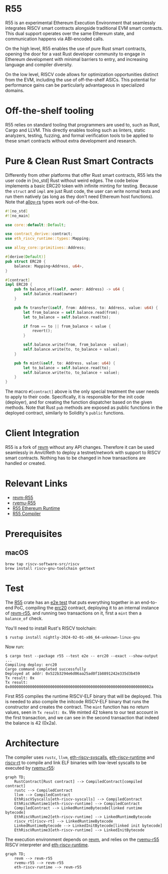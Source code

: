 # R55

R55 is an experimental Ethereum Execution Environment that seamlessly
integrates RISCV smart contracts alongside traditional EVM smart contracts.
This dual support operates over the same Ethereum state, and communication
happens via ABI-encoded calls.

On the high level, R55 enables the use of pure Rust smart contracts, opening
the door for a vast Rust developer community to engage in Ethereum development
with minimal barriers to entry, and increasing language and compiler diversity.

On the low level, RISCV code allows for optimization opportunities distinct
from the EVM, including the use of off-the-shelf ASICs. This potential for
performance gains can be particularly advantageous in specialized domains.

# Off-the-shelf tooling

R55 relies on standard tooling that programmers are used to, such as Rust,
Cargo and LLVM. This directly enables tooling such as linters, static
analyzers, testing, fuzzing, and formal verification tools to be applied to
these smart contracts without extra development and research.

# Pure & Clean Rust Smart Contracts

Differently from other platforms that offer Rust smart contracts, R55 lets the
user code in [no\_std] Rust without weird edges. The code below implements a
basic ERC20 token with infinite minting for testing.
Because the `struct` and `impl` are just Rust code, the user can write normal
tests and run them natively (as long as they don't need Ethereum host
functions).  Note that [alloy-rs](https://github.com/alloy-rs/) types work
out-of-the-box.

```rust
#![no_std]
#![no_main]

use core::default::Default;

use contract_derive::contract;
use eth_riscv_runtime::types::Mapping;

use alloy_core::primitives::Address;

#[derive(Default)]
pub struct ERC20 {
    balance: Mapping<Address, u64>,
}

#[contract]
impl ERC20 {
    pub fn balance_of(&self, owner: Address) -> u64 {
        self.balance.read(owner)
    }

    pub fn transfer(&self, from: Address, to: Address, value: u64) {
        let from_balance = self.balance.read(from);
        let to_balance = self.balance.read(to);

        if from == to || from_balance < value {
            revert();
        }

        self.balance.write(from, from_balance - value);
        self.balance.write(to, to_balance + value);
    }

    pub fn mint(&self, to: Address, value: u64) {
        let to_balance = self.balance.read(to);
        self.balance.write(to, to_balance + value);
    }
}
```

The macro `#[contract]` above is the only special treatment the user needs to
apply to their code. Specifically, it is responsible for the init code
(deployer), and for creating the function dispatcher based on the given
methods.
Note that Rust `pub` methods are exposed as public functions in the deployed
contract, similarly to Solidity's `public` functions.

# Client Integration

R55 is a fork of [revm](https://github.com/bluealloy/revm) without any API
changes.  Therefore it can be used seamlessly in Anvil/Reth to deploy a
testnet/network with support to RISCV smart contracts.
Nothing has to be changed in how transactions are handled or created.

# Relevant Links

- [revm-R55](https://github.com/r0qs/revm)
- [rvemu-R55](https://github.com/r55-eth/rvemu)
- [R55 Ethereum Runtime](https://github.com/r55-eth/r55/tree/main/eth-riscv-runtime)
- [R55 Compiler](https://github.com/r55-eth/r55/tree/main/r55)

# Prerequisites

## macOS

```shell
brew tap riscv-software-src/riscv
brew install riscv-gnu-toolchain gettext
```

# Test

The [R55](https://github.com/r55-eth/r55/tree/main/r55) crate has an [e2e test](https://github.com/r55-eth/r55/tree/main/r55/tests/e2e.rs)
that puts everything together in an end-to-end PoC, compiling the
[erc20](https://github.com/r55-eth/r55/tree/main/erc20) contract, deploying
it to an internal instance of [revm-r55](https://github.com/r0qs/revm), and
running two transactions on it, first a `mint` then a `balance_of` check.

You'll need to install Rust's RISCV toolchain:

```console
$ rustup install nightly-2024-02-01-x86_64-unknown-linux-gnu
```

Now run:

```console
$ cargo test --package r55 --test e2e -- erc20 --exact --show-output
...
Compiling deploy: erc20
Cargo command completed successfully
Deployed at addr: 0x522b3294e6d06aa25ad0f1b8891242e335d3b459
Tx result: 0x
Tx result: 0x000000000000000000000000000000000000000000000000000000000000002a
```

First R55 compiles the runtime RISCV-ELF binary that will be deployed. This is
needed to also compile the initcode RISCV-ELF binary that runs the constructor
and creates the contract.
The `mint` function has no return values, seen in `Tx result: 0x`. We minted 42
tokens to our test account in the first transaction, and we can see in the
second transaction that indeed the balance is 42 (0x2a).

# Architecture

The compiler uses `rustc`, `llvm`,
[eth-riscv-syscalls](https://github.com/r55-eth/r55/tree/main/eth-riscv-syscalls),
[eth-riscv-runtime](https://github.com/r55-eth/r55/tree/main/eth-riscv-runtime)
and [riscv-rt](https://github.com/rust-embedded/riscv/tree/master/riscv-rt) to
compile and link ELF binaries with low-level syscalls to be executed by
[rvemu-r55](https://github.com/r55-eth/rvemu):

```mermaid
graph TD;
    RustContract[Rust contract] --> CompiledContract[compiled contract]
    rustc --> CompiledContract
    llvm --> CompiledContract
    EthRiscVSyscalls[eth-riscv-syscalls] --> CompiledContract
    EthRiscVRuntime1[eth-riscv-runtime] --> CompiledContract
    CompiledContract --> LinkedRuntimeBytecode[linked runtime bytecode]
    EthRiscVRuntime2[eth-riscv-runtime] --> LinkedRuntimeBytecode
    riscv_rt[riscv-rt] --> LinkedRuntimeBytecode
    LinkedRuntimeBytecode --> LinkedInitBytecode[linked init bytecode]
    EthRiscVRuntime3[eth-riscv-runtime] --> LinkedInitBytecode
```

The execution environment depends on [revm](https://github.com/bluealloy/revm),
and relies on the [rvemu-r55](https://github.com/r55-eth/rvemu) RISCV
interpreter and
[eth-riscv-runtime](https://github.com/r55-eth/r55/tree/main/eth-riscv-runtime).

```mermaid
graph TD;
    revm --> revm-r55
    rvemu-r55 --> revm-r55
    eth-riscv-runtime --> revm-r55
```
